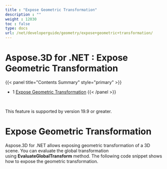 ```yaml
---
title : "Expose Geometric Transformation" 
description : "" 
weight : 12030 
toc : false
type: docs
url: /net/developerguide/geometry/expose+geometric+transformation/
---
```


# Aspose.3D for .NET : Expose Geometric Transformation


{{< panel title="Contents Summary" style="primary" >}}
*   1 [Expose Geometric Transformation](#expose-geometric-transformation)
{{< /panel >}}
 

 

This feature is supported by version 19.9 or greater.

# Expose Geometric Transformation

Aspose.3D for .NET allows exposing geometric transformation of a 3D scene. You can evaluate the global transformation using **EvaluateGlobalTransform** method. The following code snippet shows how to expose the geometric transformation.

